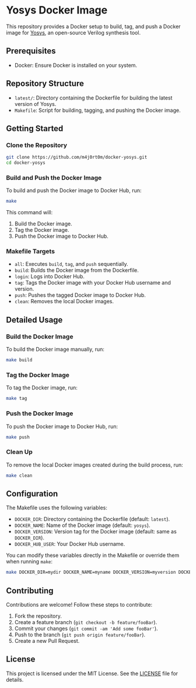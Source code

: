 # Yosys Docker Image

This repository provides a Docker setup to build, tag, and push a Docker image for [Yosys](http://www.clifford.at/yosys/), an open-source Verilog synthesis tool.

## Prerequisites

- Docker: Ensure Docker is installed on your system.

## Repository Structure

- `latest/`: Directory containing the Dockerfile for building the latest version of Yosys.
- `Makefile`: Script for building, tagging, and pushing the Docker image.

## Getting Started

### Clone the Repository

```sh
git clone https://github.com/m4j0rt0m/docker-yosys.git
cd docker-yosys
```

### Build and Push the Docker Image

To build and push the Docker image to Docker Hub, run:

```sh
make
```

This command will:
1. Build the Docker image.
2. Tag the Docker image.
3. Push the Docker image to Docker Hub.

### Makefile Targets

- `all`: Executes `build`, `tag`, and `push` sequentially.
- `build`: Builds the Docker image from the Dockerfile.
- `login`: Logs into Docker Hub.
- `tag`: Tags the Docker image with your Docker Hub username and version.
- `push`: Pushes the tagged Docker image to Docker Hub.
- `clean`: Removes the local Docker images.

## Detailed Usage

### Build the Docker Image

To build the Docker image manually, run:

```sh
make build
```

### Tag the Docker Image

To tag the Docker image, run:

```sh
make tag
```

### Push the Docker Image

To push the Docker image to Docker Hub, run:

```sh
make push
```

### Clean Up

To remove the local Docker images created during the build process, run:

```sh
make clean
```

## Configuration

The Makefile uses the following variables:
- `DOCKER_DIR`: Directory containing the Dockerfile (default: `latest`).
- `DOCKER_NAME`: Name of the Docker image (default: `yosys`).
- `DOCKER_VERSION`: Version tag for the Docker image (default: same as `DOCKER_DIR`).
- `DOCKER_HUB_USER`: Your Docker Hub username.

You can modify these variables directly in the Makefile or override them when running `make`:

```sh
make DOCKER_DIR=mydir DOCKER_NAME=myname DOCKER_VERSION=myversion DOCKER_HUB_USER=myuser
```

## Contributing

Contributions are welcome! Follow these steps to contribute:

1. Fork the repository.
2. Create a feature branch (`git checkout -b feature/fooBar`).
3. Commit your changes (`git commit -am 'Add some fooBar'`).
4. Push to the branch (`git push origin feature/fooBar`).
5. Create a new Pull Request.

## License

This project is licensed under the MIT License. See the [LICENSE](LICENSE) file for details.
